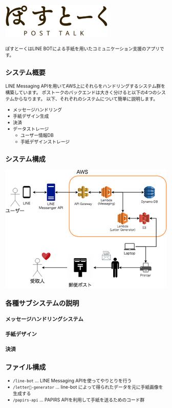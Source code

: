 # <img src="https://github.com/rilmayer/post-talk/blob/master/design/logo.svg" width="320px">
ぽすとーくはLINE BOTによる手紙を用いたコミュニケーション支援のアプリです。

## システム概要
LINE Messaging APIを用いてAWS上にそれらをハンドリングするシステム群を構築しています。
ポストークのバックエンドは大きく分けると以下の4つのシステムからなります。
以下、それぞれのシステムについて簡単に説明します。
- メッセージハンドリング
- 手紙デザイン生成
- 決済
- データストレージ
  - ユーザー情報DB
  - 手紙デザインストレージ

## システム構成
![system](https://github.com/rilmayer/post-talk/blob/master/docs/images/POST_TALK.png)

## 各種サブシステムの説明
### メッセージハンドリングシステム
### 手紙デザイン
### 決済

## ファイル構成

- `/line-bot` ... LINE Messaging APIを使ってやりとりを行う
- `/letter-generator` ... line-bot によって得られたデータを元に手紙画像を生成する
- `/papirs-api` ... PAPIRS APIを利用して手紙を送るためのコード群
